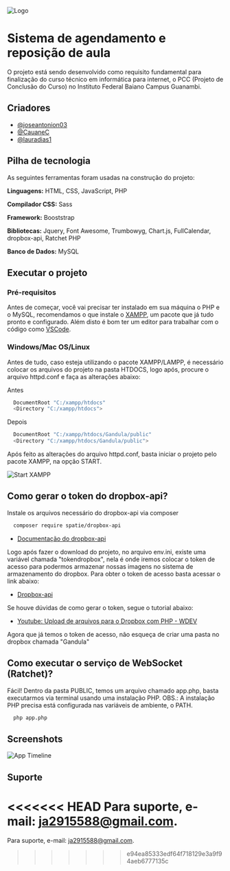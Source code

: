 
![Logo](https://gandula.000webhostapp.com/Arquivos/Frame%201058.png)

# Sistema de agendamento e reposição de aula

O projeto está sendo desenvolvido como requisito fundamental para finalização do curso técnico em informática para internet, o PCC (Projeto de Conclusão do Curso) no Instituto Federal Baiano Campus Guanambi.

## Criadores

- [@joseantonion03](https://www.github.com/joseantonion03)
- [@CauaneC](https://www.github.com/CauaneC)
- [@lauradias1](https://www.github.com/lauradias1)

## Pilha de tecnologia

As seguintes ferramentas foram usadas na construção do projeto:

**Linguagens:** HTML, CSS, JavaScript, PHP

**Compilador CSS:** Sass

**Framework:** Booststrap

**Bibliotecas:** Jquery, Font Awesome, Trumbowyg, Chart.js, FullCalendar, dropbox-api, Ratchet PHP

**Banco de Dados:** MySQL

## Executar o projeto

### Pré-requisitos

Antes de começar, você vai precisar ter instalado em sua máquina o PHP e o MySQL, recomendamos o que instale o [XAMPP](https://www.apachefriends.org/index.html), um pacote que já tudo pronto e configurado. Além disto é bom ter um editor para trabalhar com o código como [VSCode](https://code.visualstudio.com/).

### Windows/Mac OS/Linux

Antes de tudo, caso esteja utilizando o pacote XAMPP/LAMPP, é necessário colocar os arquivos do projeto na pasta HTDOCS, logo após, procure o arquivo httpd.conf e faça as alterações abaixo:

Antes
```bash
  DocumentRoot "C:/xampp/htdocs"
  <Directory "C:/xampp/htdocs">
```
Depois
```bash
  DocumentRoot "C:/xampp/htdocs/Gandula/public"
  <Directory "C:/xampp/htdocs/Gandula/public">
```


Após feito as alterações do arquivo httpd.conf, basta iniciar o projeto pelo pacote XAMPP, na opção START.

![Start XAMPP](https://gandula.000webhostapp.com/Arquivos/Captura%20de%20tela%202022-06-05%20231016.png)

## Como gerar o token do dropbox-api?

Instale os arquivos necessário do dropbox-api via composer

```bash
  composer require spatie/dropbox-api

```
- [Documentação  do dropbox-api](https://github.com/spatie/dropbox-api)

Logo após fazer o download do projeto, no arquivo env.ini, existe uma variável chamada "tokendropbox", nela é onde iremos colocar o token de acesso para podermos armazenar nossas imagens no sistema de armazenamento do dropbox. Para obter o token de acesso basta acessar o link abaixo:

- [Dropbox-api](https://www.dropbox.com/developers/apps)

Se houve dúvidas de como gerar o token, segue o tutorial abaixo:

- [Youtube: Upload de arquivos para o Dropbox com PHP - WDEV](https://www.youtube.com/watch?v=mLj3g5VbCcQ)

Agora que já temos o token de acesso, não esqueça de criar uma pasta no dropbox chamada "Gandula"

## Como executar o serviço de WebSocket (Ratchet)?

Fácil! Dentro da pasta PUBLIC, temos um arquivo chamado app.php, basta executarmos via terminal usando uma instalação PHP. OBS.: A instalação PHP precisa está configurada nas variáveis de ambiente, o PATH.

```bash
  php app.php

```

## Screenshots

![App Timeline](https://gandula.000webhostapp.com/Arquivos/Captura%20de%20tela%202022-06-05%20232357.png)


## Suporte

<<<<<<< HEAD
Para suporte, e-mail: ja2915588@gmail.com.
=======
Para suporte, e-mail: ja2915588@gmail.com.
>>>>>>> e94ea85333edf64f718129e3a9f94aeb6777135c
